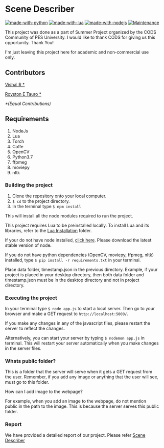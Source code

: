 # Scene Describer

[![made-with-python](https://img.shields.io/badge/Made%20with-Python-1f425f.svg)](https://www.python.org/) [![made-with-lua](https://img.shields.io/badge/Made%20With-Lua-%23277cf2)](https://www.lua.org) [![made-with-nodejs](https://img.shields.io/badge/Made%20With-NodeJs-darkgreen)](https://nodejs.org/en/) [![Maintenance](https://img.shields.io/badge/Maintained%3F-yes-green.svg)](https://github.com/iVishalr/Scene-Describer/graphs/commit-activity)

This project was done as a part of Summer Project organized by the CODS Community of PES University. I would like to thank CODS for giving us this opportunity. Thank You!

I'm just leaving this project here for academic and non-commercial use only.

## Contributors

[Vishal R \*](https://github.com/iVishalr)

[Royston E Tauro \*](https://github.com/lucasace)

*\*(Equal Contributions)*

## Requirements

1. NodeJs 
2. Lua
3. Torch
4. Caffe
5. OpenCV
6. Python3.7
7. ffpmeg
8. moviepy
9. nltk

### Building the project

1. Clone the repository onto your local computer.
2. `$ cd` to the project directory.
3. In the terminal type `$ npm install`

This will install all the node modules required to run the project.

This project requires Lua to be preinstalled locally. To install Lua and its libraries, refer to the [Lua Installation](https://github.com/SummerProjectCODS/Scene-Describer/tree/master/Lua-Installation) folder.

If your do not have node installed, [click here](https://nodejs.org/en/download/). Please download the latest stable version of node.

If you do not have python dependencies (OpenCV, moviepy, ffpmeg, nltk) installed, type `$ pip install -r requirements.txt` in your terminal.

Place data folder, timestamp.json in the previous directory.
Example, if your project is placed in your desktop directory, then both data folder and timestamp.json must be in the desktop directory and not in project directory.

### Executing the project

In your terminal type `$ node app.js` to start a local server. Then go to your browser and make a GET request to `http://localhost:5000/`.

If you make any changes in any of the javascript files, please restart the server to reflect the changes.

Alternatively, you can start your server by typing `$ nodemon app.js` in terminal. This will restart your server automatically when you make changes in the server files.

### Whats public folder?

This is a folder that the server will serve when it gets a GET request from the user. Remember, if you add any image or anything that the user will see, must go to this folder. 

How can I add image to the webpage?

For example, when you add an image to the webpage, do not mention public in the path to the image. This is because the server serves this public folder. 

### Report

We have provided a detailed report of our project. Please refer [Scene Describer](https://github.com/iVishalr/Scene-Describer/tree/master/Scene_Describer.pdf)
